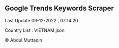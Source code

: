 

## Google Trends Keywords Scraper 
 
Last Update 09-12-2022 , 07:14:20

Country List :
VIETNAM.json



© Abdul Muttaqin 
